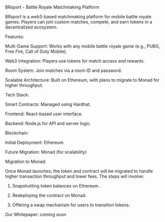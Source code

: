 BRsport - Battle Royale Matchmaking Platform

BRsport is a web3-based matchmaking platform for mobile battle royale games. Players can join custom matches, compete, and earn tokens in a decentralized ecosystem.

Features:

Multi-Game Support: Works with any mobile battle royale game (e.g., PUBG, Free Fire, Call of Duty Mobile).

Web3 Integration: Players use tokens for match access and rewards.

Room System: Join matches via a room ID and password.

Scalable Architecture: Built on Ethereum, with plans to migrate to Monad for higher throughput.


Tech Stack:

Smart Contracts: Managed using Hardhat.

Frontend: React-based user interface.

Backend: Node.js for API and server logic.

Blockchain:

Initial Deployment: Ethereum

Future Migration: Monad (for scalability)


Migration to Monad:

Once Monad launches, the token and contract will be migrated to handle higher transaction throughput and lower fees. The steps will involve:

1. Snapshotting token balances on Ethereum.


2. Redeploying the contract on Monad.


3. Offering a swap mechanism for users to transition tokens.

Our Whitepaper:
coming soon
